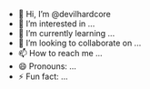 - 👋 Hi, I’m @devilhardcore
- 👀 I’m interested in ...
- 🌱 I’m currently learning ...
- 💞️ I’m looking to collaborate on ...
- 📫 How to reach me ...
- 😄 Pronouns: ...
- ⚡ Fun fact: ...

<!---
devilhardcore/devilhardcore is a ✨ special ✨ repository because its `README.md` (this file) appears on your GitHub profile.
You can click the Preview link to take a look at your changes.
--->
